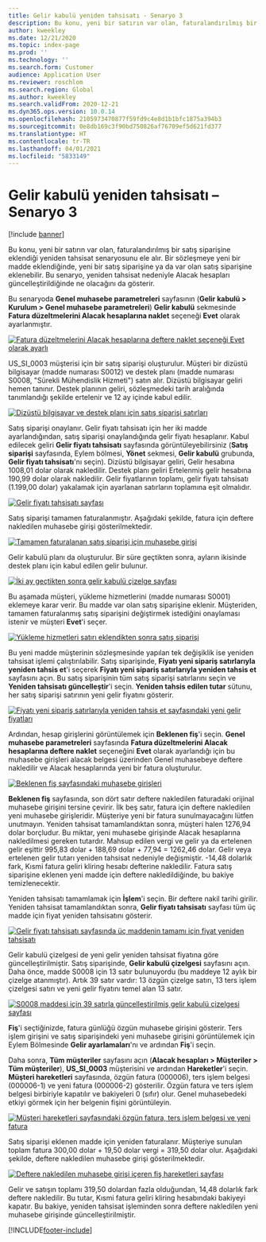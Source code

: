 ```yaml
---
title: Gelir kabulü yeniden tahsisatı - Senaryo 3
description: Bu konu, yeni bir satırın var olan, faturalandırılmış bir satış siparişine eklendiği yeniden tahsisat senaryosunu ele alır. Bir sözleşmeye yeni bir madde eklendiğinde, yeni bir satış siparişine ya da var olan satış siparişine eklenebilir.
author: kweekley
ms.date: 12/21/2020
ms.topic: index-page
ms.prod: ''
ms.technology: ''
ms.search.form: Customer
audience: Application User
ms.reviewer: roschlom
ms.search.region: Global
ms.author: kweekley
ms.search.validFrom: 2020-12-21
ms.dyn365.ops.version: 10.0.14
ms.openlocfilehash: 2105973470877f59fd9c4e8d1b1bfc1875a394b3
ms.sourcegitcommit: 0e8db169c3f90bd750826af76709ef5d621fd377
ms.translationtype: HT
ms.contentlocale: tr-TR
ms.lasthandoff: 04/01/2021
ms.locfileid: "5833149"
---
```

# <a name="revenue-recognition-reallocation--scenario-3"></a>Gelir kabulü yeniden tahsisatı – Senaryo 3

[!include [banner](../includes/banner.md)]

Bu konu, yeni bir satırın var olan, faturalandırılmış bir satış siparişine eklendiği yeniden tahsisat senaryosunu ele alır. Bir sözleşmeye yeni bir madde eklendiğinde, yeni bir satış siparişine ya da var olan satış siparişine eklenebilir. Bu senaryo, yeniden tahsisat nedeniyle Alacak hesapları güncelleştirildiğinde ne olacağını da gösterir.

Bu senaryoda **Genel muhasebe parametreleri** sayfasının (**Gelir kabulü \> Kurulum \> Genel muhasebe parametreleri**) **Gelir kabulü** sekmesinde **Fatura düzeltmelerini Alacak hesaplarına naklet** seçeneği **Evet** olarak ayarlanmıştır.

[![Fatura düzeltmelerini Alacak hesaplarına deftere naklet seçeneği Evet olarak ayarlı](./media/25_rev-rec-scenarios.png)](./media/25_rev-rec-scenarios.png)

US\_SI\_0003 müşterisi için bir satış siparişi oluşturulur. Müşteri bir dizüstü bilgisayar (madde numarası S0012) ve destek planı (madde numarası S0008, "Sürekli Mühendislik Hizmeti") satın alır. Dizüstü bilgisayar geliri hemen tanınır. Destek planının geliri, sözleşmedeki tarih aralığında tanımlandığı şekilde ertelenir ve 12 ay içinde kabul edilir.

[![Dizüstü bilgisayar ve destek planı için satış siparişi satırları](./media/26_rev-rec-scenarios.png)](./media/26_rev-rec-scenarios.png)

Satış siparişi onaylanır. Gelir fiyatı tahsisatı için her iki madde ayarlandığından, satış siparişi onaylandığında gelir fiyatı hesaplanır. Kabul edilecek geliri **Gelir fiyatı tahsisatı** sayfasında görüntüleyebilirsiniz (**Satış siparişi** sayfasında, Eylem bölmesi, **Yönet** sekmesi, **Gelir kabulü** grubunda, **Gelir fiyatı tahsisatı**'nı seçin). Dizüstü bilgisayar geliri, Gelir hesabına 1008,01 dolar olarak nakledilir. Destek planı geliri Ertelenmiş gelir hesabına 190,99 dolar olarak nakledilir. Gelir fiyatlarının toplamı, gelir fiyatı tahsisatı (1.199,00 dolar) yakalamak için ayarlanan satırların toplamına eşit olmalıdır.

[![Gelir fiyatı tahsisatı sayfası](./media/27_rev-rec-scenarios.png)](./media/27_rev-rec-scenarios.png)

Satış siparişi tamamen faturalanmıştır. Aşağıdaki şekilde, fatura için deftere nakledilen muhasebe girişi gösterilmektedir.

[![Tamamen faturalanan satış siparişi için muhasebe girişi](./media/28_rev-rec-scenarios.png)](./media/28_rev-rec-scenarios.png)

Gelir kabulü planı da oluşturulur. Bir süre geçtikten sonra, ayların ikisinde destek planı için kabul edilen gelir bulunur.

[![İki ay geçtikten sonra gelir kabulü çizelge sayfası](./media/29_rev-rec-scenarios.png)](./media/29_rev-rec-scenarios.png)

Bu aşamada müşteri, yükleme hizmetlerini (madde numarası S0001) eklemeye karar verir. Bu madde var olan satış siparişine eklenir. Müşteriden, tamamen faturalanmış satış siparişini değiştirmek istediğini onaylaması istenir ve müşteri **Evet**'i seçer.

[![Yükleme hizmetleri satırı eklendikten sonra satış siparişi](./media/30_rev-rec-scenarios.png)](./media/30_rev-rec-scenarios.png)

Bu yeni madde müşterinin sözleşmesinde yapılan tek değişiklik ise yeniden tahsisat işlemi çalıştırılabilir. Satış siparişinde, **Fiyatı yeni sipariş satırlarıyla yeniden tahsis et**'i seçerek **Fiyatı yeni sipariş satırlarıyla yeniden tahsis et** sayfasını açın. Bu satış siparişinin tüm satış siparişi satırlarını seçin ve **Yeniden tahsisatı güncelleştir**'i seçin. **Yeniden tahsis edilen tutar** sütunu, her satış siparişi satırının yeni gelir fiyatını gösterir.

[![Fiyatı yeni sipariş satırlarıyla yeniden tahsis et sayfasındaki yeni gelir fiyatları](./media/31_rev-rec-scenarios.png)](./media/31_rev-rec-scenarios.png)

Ardından, hesap girişlerini görüntülemek için **Beklenen fiş**'i seçin. **Genel muhasebe parametreleri** sayfasında **Fatura düzeltmelerini Alacak hesaplarına deftere naklet** seçeneğini **Evet** olarak ayarlandığı için bu muhasebe girişleri alacak belgesi üzerinden Genel muhasebeye deftere nakledilir ve Alacak hesaplarında yeni bir fatura oluşturulur.

[![Beklenen fiş sayfasındaki muhasebe girişleri](./media/32_rev-rec-scenarios.png)](./media/32_rev-rec-scenarios.png)

**Beklenen fiş** sayfasında, son dört satır deftere nakledilen faturadaki orijinal muhasebe girişini tersine çevirir. İlk beş satır, fatura için deftere nakledilen yeni muhasebe girişleridir. Müşteriye yeni bir fatura sunulmayacağını lütfen unutmayın. Yeniden tahsisat tamamlandıktan sonra, müşteri halen 1276,94 dolar borçludur. Bu miktar, yeni muhasebe girişinde Alacak hesaplarına nakledilmesi gereken tutardır. Mahsup edilen vergi ve gelir ya da ertelenen gelir eşittir 995,83 dolar + 188,69 dolar + 77,94 = 1262,46 dolar. Gelir veya ertelenen gelir tutarı yeniden tahsisat nedeniyle değişmiştir. -14,48 dolarlık fark, Kısmi fatura geliri kliring hesabı defterine nakledilir. Fatura satış siparişine eklenen yeni madde için deftere nakledildiğinde, bu bakiye temizlenecektir.

Yeniden tahsisatı tamamlamak için **İşlem**'i seçin. Bir deftere nakil tarihi girilir. Yeniden tahsisat tamamlandıktan sonra, **Gelir fiyatı tahsisatı** sayfası tüm üç madde için fiyat yeniden tahsisatını gösterir.

[![Gelir fiyatı tahsisatı sayfasında üç maddenin tamamı için fiyat yeniden tahsisatı](./media/33_rev-rec-scenarios.png)](./media/33_rev-rec-scenarios.png)

Gelir kabulü çizelgesi de yeni gelir yeniden tahsisat fiyatına göre güncelleştirilmiştir. Satış siparişinde, **Gelir kabulü çizelgesi** sayfasını açın. Daha önce, madde S0008 için 13 satır bulunuyordu (bu maddeye 12 aylık bir çizelge atanmıştır). Artık 39 satır vardır: 13 özgün çizelge satırı, 13 ters işlem çizelgesi satırı ve yeni gelir fiyatını temel alan 13 satır.

[![S0008 maddesi için 39 satırla güncelleştirilmiş gelir kabulü çizelgesi sayfası](./media/34_rev-rec-scenarios.png)](./media/34_rev-rec-scenarios.png)

**Fiş**'i seçtiğinizde, fatura günlüğü özgün muhasebe girişini gösterir. Ters işlem girişini ve satış siparişindeki yeni muhasebe girişini görüntülemek için Eylem Bölmesinde **Gelir ayarlamaları**'nı ve ardından **Fiş**'i seçin.

Daha sonra, **Tüm müşteriler** sayfasını açın (**Alacak hesapları \> Müşteriler \> Tüm müşteriler**), **US\_SI\_0003** müşterisini ve ardından **Hareketler**'i seçin. **Müşteri hareketleri** sayfasında, özgün fatura (000006), ters işlem belgesi (000006-1) ve yeni fatura (000006-2) gösterilir. Özgün fatura ve ters işlem belgesi birbiriyle kapatılır ve bakiyeleri 0 (sıfır) olur. Genel muhasebedeki etkiyi görmek için her belgenin fişini görüntüleyin.

[![Müşteri hareketleri sayfasındaki özgün fatura, ters işlem belgesi ve yeni fatura](./media/35_rev-rec-scenarios.png)](./media/35_rev-rec-scenarios.png)

Satış siparişi eklenen madde için yeniden faturalanır. Müşteriye sunulan toplam fatura 300,00 dolar + 19,50 dolar vergi = 319,50 dolar olur. Aşağıdaki şekilde, deftere nakledilen muhasebe girişi gösterilmektedir.

[![Deftere nakledilen muhasebe girişi içeren fiş hareketleri sayfası](./media/36_rev-rec-scenarios.png)](./media/36_rev-rec-scenarios.png)

Gelir ve satışın toplamı 319,50 dolardan fazla olduğundan, 14,48 dolarlık fark deftere nakledilir. Bu tutar, Kısmi fatura geliri kliring hesabındaki bakiyeyi kapatır. Bu bakiye, yeniden tahsisat işleminden sonra deftere nakledilen yeni muhasebe girişinde güncelleştirilmiştir.


[!INCLUDE[footer-include](../../includes/footer-banner.md)]